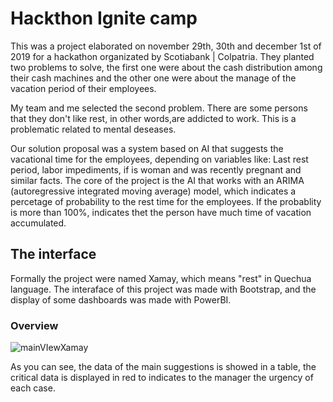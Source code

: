 # Hackthon Ignite camp

This was a project elaborated on november 29th, 30th and december 1st of 2019 for a hackathon organizated by Scotiabank | Colpatria. They planted two problems to solve, the first one were about the cash distribution among their cash machines and the other one were about the manage of the vacation period of their employees.

My team and me selected the second problem. There are some persons that they don't like rest, in other words,are addicted to work. This is a problematic related to mental deseases.

Our solution proposal was a system based on AI that suggests the vacational time for the employees, depending on variables like: Last rest period, labor impediments, if is woman and was recently pregnant and similar facts. The core of the project is the AI that works with an ARIMA (autoregressive integrated moving average) model, which indicates a percetage of probability to the rest time for the employees. If the probablity is more than 100%, indicates thet the person have much time of vacation accumulated.

## The interface

Formally the project were named Xamay, which means "rest" in Quechua language. The interaface of this project was made with Bootstrap, and the display of some dashboards was made with PowerBI.

### Overview
![mainVIewXamay](https://user-images.githubusercontent.com/43974127/110966553-5b130800-8323-11eb-8182-fc35d6096671.png)

As you can see, the data of the main suggestions is showed in a table, the critical data is displayed in red to indicates to the manager the urgency of each case.
